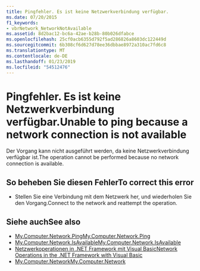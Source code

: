 ```yaml
---
title: Pingfehler. Es ist keine Netzwerkverbindung verfügbar.
ms.date: 07/20/2015
f1_keywords:
- vbrNetwork_NetworkNotAvailable
ms.assetid: 8d2bac12-bc6a-42ae-b28b-80b026dfabce
ms.openlocfilehash: 25cf0acb6355d792f5ad286826a8603dc122449d
ms.sourcegitcommit: 6b308cf6d627d78ee36dbbae8972a310ac7fd6c8
ms.translationtype: MT
ms.contentlocale: de-DE
ms.lasthandoff: 01/23/2019
ms.locfileid: "54512476"
---
```

# <a name="unable-to-ping-because-a-network-connection-is-not-available"></a><span data-ttu-id="834fb-102">Pingfehler. Es ist keine Netzwerkverbindung verfügbar.</span><span class="sxs-lookup"><span data-stu-id="834fb-102">Unable to ping because a network connection is not available</span></span>
<span data-ttu-id="834fb-103">Der Vorgang kann nicht ausgeführt werden, da keine Netzwerkverbindung verfügbar ist.</span><span class="sxs-lookup"><span data-stu-id="834fb-103">The operation cannot be performed because no network connection is available.</span></span>  
  
## <a name="to-correct-this-error"></a><span data-ttu-id="834fb-104">So beheben Sie diesen Fehler</span><span class="sxs-lookup"><span data-stu-id="834fb-104">To correct this error</span></span>  
  
-   <span data-ttu-id="834fb-105">Stellen Sie eine Verbindung mit dem Netzwerk her, und wiederholen Sie den Vorgang.</span><span class="sxs-lookup"><span data-stu-id="834fb-105">Connect to the network and reattempt the operation.</span></span>  
  
## <a name="see-also"></a><span data-ttu-id="834fb-106">Siehe auch</span><span class="sxs-lookup"><span data-stu-id="834fb-106">See also</span></span>
- [<span data-ttu-id="834fb-107">My.Computer.Network.Ping</span><span class="sxs-lookup"><span data-stu-id="834fb-107">My.Computer.Network.Ping</span></span>](xref:Microsoft.VisualBasic.Devices.Network.Ping%2A)
- [<span data-ttu-id="834fb-108">My.Computer.Network.IsAvailable</span><span class="sxs-lookup"><span data-stu-id="834fb-108">My.Computer.Network.IsAvailable</span></span>](xref:Microsoft.VisualBasic.Devices.Network.IsAvailable)
- [<span data-ttu-id="834fb-109">Netzwerkoperationen in .NET Framework mit Visual Basic</span><span class="sxs-lookup"><span data-stu-id="834fb-109">Network Operations in the .NET Framework with Visual Basic</span></span>](https://msdn.microsoft.com/library/c5379021-44ef-4d6a-acf5-e951fdcab6b2)
- [<span data-ttu-id="834fb-110">My.Computer.Network</span><span class="sxs-lookup"><span data-stu-id="834fb-110">My.Computer.Network</span></span>](xref:Microsoft.VisualBasic.Devices.Network)

